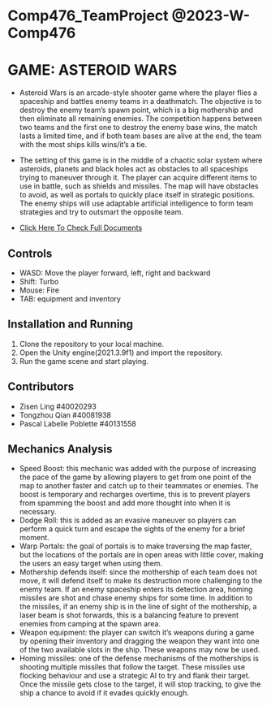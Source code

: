 # Comp476_TeamProject @2023-W-Comp476
  
# GAME: ASTEROID WARS
- Asteroid Wars is an arcade-style shooter game where the player flies a spaceship and battles enemy teams in a deathmatch. The objective is to destroy the enemy team’s spawn point, which is a big mothership and then eliminate all remaining enemies. The competition happens between two teams and the first one to destroy the enemy base wins, the match lasts a limited time, and if both team bases are alive at the end, the team with the most ships kills wins/it’s a tie.
- The setting of this game is in the middle of a chaotic solar system where asteroids, planets and black holes act as obstacles to all spaceships trying to maneuver through it. The player can acquire different items to use in battle, such as shields and missiles. The map will have obstacles to avoid, as well as portals to quickly place itself in strategic positions. The enemy ships will use adaptable artificial intelligence to form team strategies and try to outsmart the opposite team.


- [Click Here To Check Full Documents](https://docs.google.com/document/d/152IiH644G6g-sS6qVvFXUZ_jZ827LYQ5wGeIpCHpICk/edit?usp=sharing)

## Controls
- WASD: Move the player forward, left, right and backward
- Shift: Turbo
- Mouse: Fire
- TAB: equipment and inventory

## Installation and Running
1. Clone the repository to your local machine.
2. Open the Unity engine(2021.3.9f1) and import the repository.
3. Run the game scene and start playing.

## Contributors
  - Zisen Ling #40020293
  - Tongzhou Qian #40081938
  - Pascal Labelle Poblette #40131558 

## Mechanics Analysis
- Speed Boost: this mechanic was added with the purpose of increasing the pace of the game by allowing players to get from one point of the map to another faster and catch up to their teammates or enemies. The boost is temporary and recharges overtime, this is to prevent players from spamming the boost and add more thought into when it is necessary.
- Dodge Roll: this is added as an evasive maneuver so players can perform a quick turn and escape the sights of the enemy for a brief moment.
- Warp Portals: the goal of portals is to make traversing the map faster, but the locations of the portals are in open areas with little cover, making the users an easy target when using them.
- Mothership defends itself: since the mothership of each team does not move, it will defend itself to make its destruction more challenging to the enemy team. If an enemy spaceship enters its detection area, homing missiles are shot and chase enemy ships for some time. In addition to the missiles, if an enemy ship is in the line of sight of the mothership, a laser beam is shot forwards, this is a balancing feature to prevent enemies from camping at the spawn area.
- Weapon equipment: the player can switch it’s weapons during a game by opening their inventory and dragging the weapon they want into one of the two available slots in the ship. These weapons may now be used.
- Homing missiles: one of the defense mechanisms of the motherships is shooting multiple missiles that follow the target. These missiles use flocking behaviour and use a strategic AI to try and flank their target. Once the missile gets close to the target, it will stop tracking, to give the ship a chance to avoid if it evades quickly enough.
